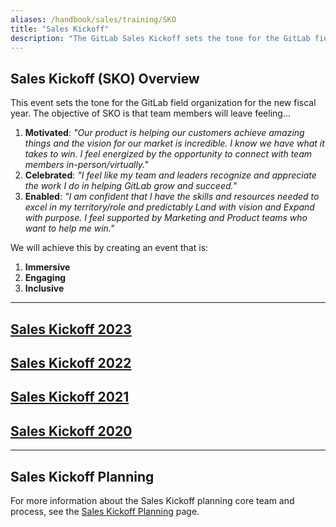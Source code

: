 ```yaml
---
aliases: /handbook/sales/training/SKO
title: "Sales Kickoff"
description: "The GitLab Sales Kickoff sets the tone for the GitLab field organization for the new fiscal year"
---
```


## Sales Kickoff (SKO) Overview

This event sets the tone for the GitLab field organization for the new fiscal year. The objective of SKO is that team members will leave feeling...

1. **Motivated**: *"Our product is helping our customers achieve amazing things and the vision for our market is incredible. I know we have what it takes to win. I feel energized by the opportunity to connect with team members in-person/virtually."*
1. **Celebrated**: *"I feel like my team and leaders recognize and appreciate the work I do in helping GitLab grow and succeed."*
1. **Enabled**: *"I am confident that I have the skills and resources needed to excel in my territory/role and predictably Land with vision and Expand with purpose. I feel supported by Marketing and Product teams who want to help me win."*

We will achieve this by creating an event that is:

1. **Immersive**
1. **Engaging**
1. **Inclusive**

---

## [Sales Kickoff 2023](/handbook/sales/training/SKO/2023)

## [Sales Kickoff 2022](/handbook/sales/training/SKO/2022)

## [Sales Kickoff 2021](/handbook/sales/training/SKO/2021)

## [Sales Kickoff 2020](/handbook/sales/training/SKO/2020)

---

## Sales Kickoff Planning

For more information about the Sales Kickoff planning core team and process, see the [Sales Kickoff Planning](/handbook/sales/training/SKO/SKO-planning/) page.
